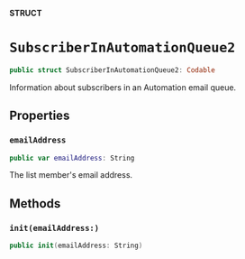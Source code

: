 **STRUCT**

# `SubscriberInAutomationQueue2`

```swift
public struct SubscriberInAutomationQueue2: Codable
```

Information about subscribers in an Automation email queue.

## Properties
### `emailAddress`

```swift
public var emailAddress: String
```

The list member&#x27;s email address.

## Methods
### `init(emailAddress:)`

```swift
public init(emailAddress: String)
```
